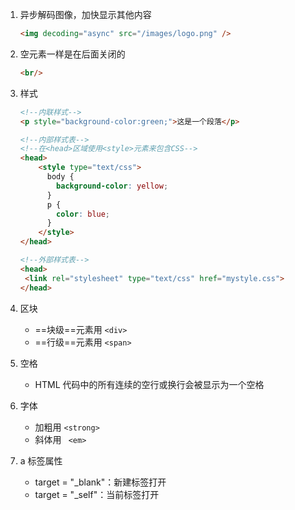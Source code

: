 1. 异步解码图像，加快显示其他内容

   ``` html
   <img decoding="async" src="/images/logo.png" />
   ```

2. 空元素一样是在后面关闭的

   ```html
   <br/>
   ```

3. 样式

   ```html
   <!--内联样式-->
   <p style="background-color:green;">这是一个段落</p>
   
   <!--内部样式表-->
   <!--在<head>区域使用<style>元素来包含CSS-->
   <head>
       <style type="text/css">
         body {
           background-color: yellow;
         }
         p {
           color: blue;
         }
       </style>
   </head>
   
   <!--外部样式表-->
   <head>
   	<link rel="stylesheet" type="text/css" href="mystyle.css">
   </head>
   ```

4. 区块

   * ==块级==元素用 `<div>`
   * ==行级==元素用 `<span>`

5. 空格

   * HTML 代码中的所有连续的空行或换行会被显示为一个空格

6. 字体

   * 加粗用 `<strong>`
   * 斜体用 ` <em>`

7. a 标签属性

   * target = "_blank"：新建标签打开
   * target = "_self"：当前标签打开





